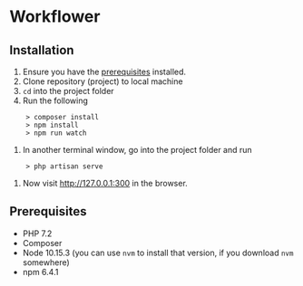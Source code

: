 # Workflower

## Installation

1. Ensure you have the [prerequisites](##Prerequisites) installed.
1. Clone repository (project) to local machine
1. `cd` into the project folder
1. Run the following
```
    > composer install
    > npm install
    > npm run watch
```
1. In another terminal window, go into the project folder and run
```
    > php artisan serve
```
1. Now visit <http://127.0.0.1:300> in the browser.


## Prerequisites

- PHP 7.2
- Composer
- Node 10.15.3 (you can use `nvm` to install that version, if you download `nvm` somewhere)
- npm 6.4.1
